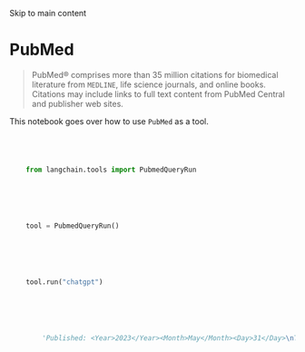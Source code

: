 

Skip to main content

# PubMed

> PubMed® comprises more than 35 million citations for biomedical literature from `MEDLINE`, life science journals, and online books. Citations may include links to full text content from PubMed
> Central and publisher web sites.

This notebook goes over how to use `PubMed` as a tool.

```python




    from langchain.tools import PubmedQueryRun



```


```python




    tool = PubmedQueryRun()



```


```python




    tool.run("chatgpt")



```


```python




        'Published: <Year>2023</Year><Month>May</Month><Day>31</Day>\nTitle: Dermatology in the wake of an AI revolution: who gets a say?\nSummary: \n\nPublished: <Year>2023</Year><Month>May</Month><Day>30</Day>\nTitle: What is ChatGPT and what do we do with it? Implications of the age of AI for nursing and midwifery practice and education: An editorial.\nSummary: \n\nPublished: <Year>2023</Year><Month>Jun</Month><Day>02</Day>\nTitle: The Impact of ChatGPT on the Nursing Profession: Revolutionizing Patient Care and Education.\nSummary: The nursing field has undergone notable changes over time and is projected to undergo further modifications in the future, owing to the advent of sophisticated technologies and growing healthcare needs. The advent of ChatGPT, an AI-powered language model, is expected to exert a significant influence on the nursing profession, specifically in the domains of patient care and instruction. The present article delves into the ramifications of ChatGPT within the nursing domain and accentuates its capacity and constraints to transform the discipline.'



```
